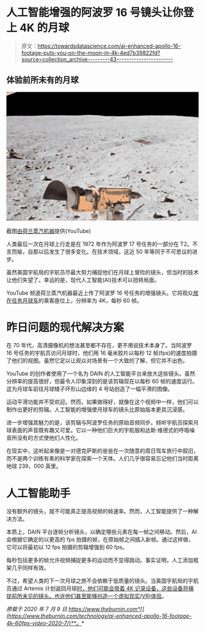 # 人工智能增强的阿波罗 16 号镜头让你登上 4K 的月球

> 原文：<https://towardsdatascience.com/ai-enhanced-apollo-16-footage-puts-you-on-the-moon-in-4k-4ed7b39822fd?source=collection_archive---------43----------------------->

## 体验前所未有的月球

![](img/6cdace228ad2fb59ef95511bb53b347c.png)

截图[由荷兰蒸汽机器](https://youtu.be/bTQ-SmeLTl8)提供(YouTube)

人类最后一次在月球上行走是在 1972 年作为阿波罗 17 号任务的一部分在 T2。不言而喻，自那以后发生了很多变化。在技术领域，这近 50 年等同于不可思议的进步。

虽然美国宇航局的宇航员尽最大努力捕捉他们在月球上冒险的镜头，但当时的技术让他们失望了。幸运的是，现代人工智能(AI)技术可以扭转局面。

YouTube 频道荷兰蒸汽机器最近上传了阿波罗 16 号任务的增强镜头。它将观众[放在任务月球车](https://gizmodo.com/lunar-rover-footage-upscaled-with-ai-is-as-close-as-you-1844321664)的乘客座位上，分辨率为 4K，每秒 60 帧。

# 昨日问题的现代解决方案

在 70 年代，高清摄像机的想法甚至都不存在，更不用说技术本身了。当阿波罗 16 号任务的宇航员访问月球时，他们用 16 毫米胶片以每秒 12 帧(fps)的速度拍摄了他们的视图。虽然它足以让观众对场景有一个大致的了解，但它并不出色。

YouTube 的创作者使用了一个名为 DAIN 的人工智能平台来放大这些镜头。虽然分辨率的提高很好，但最令人印象深刻的是该剪辑现在以每秒 60 帧的速度运行。这为月球车前往月球矮子环形山边缘的 4 号站创造了一幅平滑的图像。

运动平滑功能并不受欢迎。然而，如果做得好，就像在这个视频中一样，他们可以制作出更好的剪辑。人工智能的增强使月球车的镜头比原始版本更具沉浸感。

进一步增强其魅力的是，该剪辑与阿波罗任务的原始音频同步。倾听宇航员探索月球表面的声音既有趣又可爱。它以一种他们巨大的宇航服和达斯·维德式的呼吸噪音所没有的方式使他们人性化。

在现实中，这听起来像是一对德克萨斯的爸爸在一次随意的周日驾车旅行中叙旧，而不是两个训练有素的科学家在探索一个天体。人们几乎很容易忘记他们当时距离地球 239，000 英里。

# 人工智能助手

没有额外的镜头，就不可能真正提高视频的帧速率。然而，人工智能提供了一种解决方法。

本质上，DAIN 平台逐帧分析镜头，以确定哪些元素在每一帧之间移动。然后，AI 会根据它确定的以更高的 fps 拍摄的帧，在原始帧之间插入新帧。通过这样做，它可以将最初以 12 fps 拍摄的剪辑增强到 60 fps。

每秒包括更多的帧允许视频捕捉更多的运动而不显得跳动。事实证明，人工添加框架几乎同样有效。

不过，希望人类的下一次月球之旅不会依赖于低质量的镜头。当美国宇航局的宇航员通过 Artemis 计划返回月球[时，他们可能会带着 4K 记录设备，这些设备将捕捉前所未见的镜头。也许他们甚至能够](https://www.theburnin.com/technology/nasa-aims-land-first-woman-moon-by-2024-artemis-mission/)[创造一个虚拟现实(VR)体验](https://www.theburnin.com/technology/google-46-camera-light-field-videos-another-level-cinematography-immersive-video-vr-2020-6/)。

*原载于 2020 年 7 月 9 日 https://www.theburnin.com*[](https://www.theburnin.com/technology/ai-enhanced-apollo-16-footage-4k-60fps-video-2020-7/)**。**
